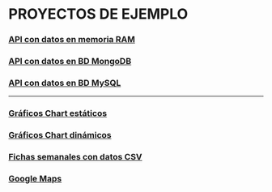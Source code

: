 # PROYECTOS DE EJEMPLO

### [API con datos en memoria RAM](https://github.com/jamj2000/nxapi-memory)
### [API con datos en BD MongoDB](https://github.com/jamj2000/nxapi-mongodb)
### [API con datos en BD MySQL](https://github.com/jamj2000/nxapi-mysql)

--- 

### [Gráficos Chart estáticos](https://github.com/jamj2000/nxchart)
### [Gráficos Chart dinámicos](https://github.com/jamj2000/nxchart-streaming)
### [Fichas semanales con datos CSV](https://github.com/jamj2000/semana-fct)
### [Google Maps](https://github.com/jamj2000/nxgoogle-maps)